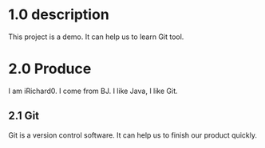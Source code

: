 # 1.0 description
This project is a demo.
It can help us to learn Git tool.

# 2.0 Produce
I am iRichard0.
I come from BJ.
I like Java, I like Git.

## 2.1 Git
Git is a version control software.
It can help us to finish our product quickly.
